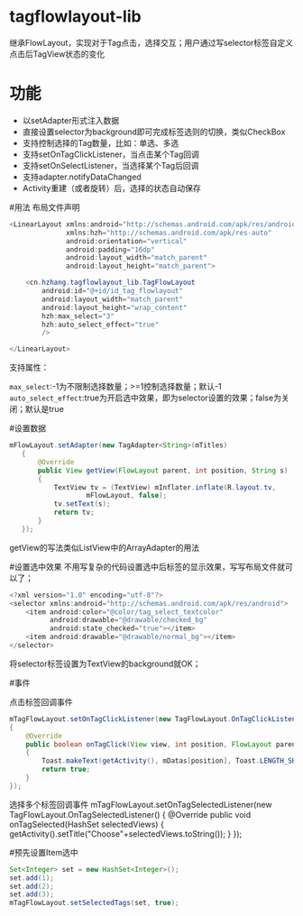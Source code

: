 # tagflowlayout-lib
继承FlowLayout，实现对于Tag点击，选择交互；用户通过写selector标签自定义点击后TagView状态的变化

# 功能
* 以setAdapter形式注入数据
* 直接设置selector为background即可完成标签选则的切换，类似CheckBox
* 支持控制选择的Tag数量，比如：单选、多选
* 支持setOnTagClickListener，当点击某个Tag回调
* 支持setOnSelectListener，当选择某个Tag后回调
* 支持adapter.notifyDataChanged
* Activity重建（或者旋转）后，选择的状态自动保存

#用法
布局文件声明
```java
<LinearLayout xmlns:android="http://schemas.android.com/apk/res/android"
              xmlns:hzh="http://schemas.android.com/apk/res-auto"
              android:orientation="vertical"
              android:padding="16dp"
              android:layout_width="match_parent"
              android:layout_height="match_parent">

    <cn.hzhang.tagflowlayout_lib.TagFlowLayout
        android:id="@+id/id_tag_flowlayout"
        android:layout_width="match_parent"
        android:layout_height="wrap_content"
        hzh:max_select="3"
		hzh:auto_select_effect="true"
        />

</LinearLayout>
```

支持属性：

`max_select`:-1为不限制选择数量；>=1控制选择数量；默认-1
`auto_select_effect`:true为开启选中效果，即为selector设置的效果；false为关闭；默认是true

#设置数据

```java
mFlowLayout.setAdapter(new TagAdapter<String>(mTitles)
   {
       @Override
       public View getView(FlowLayout parent, int position, String s)
       {
           TextView tv = (TextView) mInflater.inflate(R.layout.tv,
                   mFlowLayout, false);
           tv.setText(s);
           return tv;
       }
   });
```
getView的写法类似ListView中的ArrayAdapter的用法

#设置选中效果
不用写复杂的代码设置选中后标签的显示效果，写写布局文件就可以了；
```java
<?xml version="1.0" encoding="utf-8"?>
<selector xmlns:android="http://schemas.android.com/apk/res/android">
    <item android:color="@color/tag_select_textcolor"
          android:drawable="@drawable/checked_bg"
          android:state_checked="true"></item>
    <item android:drawable="@drawable/normal_bg"></item>
</selector>
```
将selector标签设置为TextView的background就OK；

#事件

点击标签回调事件
```java
mTagFlowLayout.setOnTagClickListener(new TagFlowLayout.OnTagClickListener()
{
	@Override
	public boolean onTagClick(View view, int position, FlowLayout parent)
	{
		Toast.makeText(getActivity(), mDatas[position], Toast.LENGTH_SHORT).show();
		return true;
	}
});
```

选择多个标签回调事件
mTagFlowLayout.setOnTagSelectedListener(new TagFlowLayout.OnTagSelectedListener()
{
	@Override
	public void onTagSelected(HashSet<Integer> selectedViews)
	{
		getActivity().setTitle("Choose"+selectedViews.toString());
	}
});

#预先设置Item选中
```java
Set<Integer> set = new HashSet<Integer>();
set.add(1);
set.add(2);
set.add(3);
mTagFlowLayout.setSelectedTags(set, true);
```
